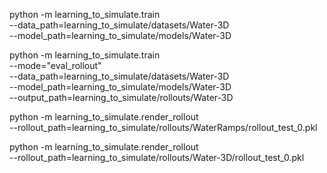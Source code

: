 python -m learning_to_simulate.train \
    --data_path=learning_to_simulate/datasets/Water-3D \
    --model_path=learning_to_simulate/models/Water-3D

python -m learning_to_simulate.train \
    --mode="eval_rollout" \
    --data_path=learning_to_simulate/datasets/Water-3D \
    --model_path=learning_to_simulate/models/Water-3D \
    --output_path=learning_to_simulate/rollouts/Water-3D

python -m learning_to_simulate.render_rollout \
    --rollout_path=learning_to_simulate/rollouts/WaterRamps/rollout_test_0.pkl

python -m learning_to_simulate.render_rollout \
    --rollout_path=learning_to_simulate/rollouts/Water-3D/rollout_test_0.pkl